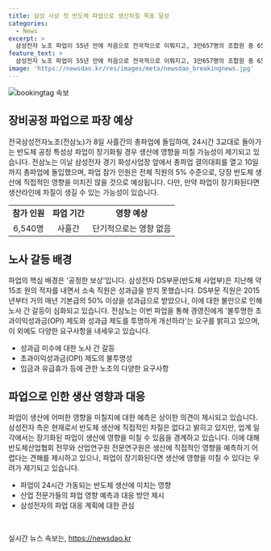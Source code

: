 ```yaml
---
title: 삼성 사상 첫 반도체 파업으로 생산차질 목표 달성
categories:
  - News
excerpt: >
  삼성전자 노조 파업이 55년 만에 처음으로 전국적으로 이뤄지고, 3만657명의 조합원 중 6540명이 참가했다. 이는 회사 전체 직원의 25%에 해당한다. 주된 이유는 DS부문 직원들의 성과급 지급이 없었기 때문이다. 파업 계획은 10일까지이며, 사측이 요구를 수용하지 않으면 15일부터 5일간 2차 파업이 예고되어 있으며, 반도체 생산에는 장기적인 영향을 미칠 수 있다. 관련 업계 전문가들은 생산에 영향을 끼칠 수는 있으나, 단기적으로는 큰 영향을 미치지 않을 것으로 전망하고 있다.
feature_text: >
  삼성전자 노조 파업이 55년 만에 처음으로 전국적으로 이뤄지고, 3만657명의 조합원 중 6540명이 참가했다. 이는 회사 전체 직원의 25%에 해당한다. 주된 이유는 DS부문 직원들의 성과급 지급이 없었기 때문이다. 파업 계획은 10일까지이며, 사측이 요구를 수용하지 않으면 15일부터 5일간 2차 파업이 예고되어 있으며, 반도체 생산에는 장기적인 영향을 미칠 수 있다. 관련 업계 전문가들은 생산에 영향을 끼칠 수는 있으나, 단기적으로는 큰 영향을 미치지 않을 것으로 전망하고 있다.
image: 'https://newsdao.kr/res/images/meta/newsdao_breakingnews.jpg'
---
```


<p><img src="https://newsdao.kr/res/images/meta/newsdao_breakingnews.jpg" alt="bookingtag 속보" /></p>

<h2 data-ke-size="size26">장비공정 파업으로 파장 예상</h2>

<p data-ke-size="size16">전국삼성전자노조(전삼노)가 8일 사흘간의 총파업에 돌입하여, 24시간 3교대로 돌아가는 반도체 공정 특성상 파업이 장기화될 경우 생산에 영향을 미칠 가능성이 제기되고 있습니다. 전삼노는 이날 삼성전자 경기 화성사업장 앞에서 총파업 결의대회를 열고 10일까지 총파업에 돌입했으며, 파업 참가 인원은 전체 직원의 5% 수준으로, 당장 반도체 생산에 직접적인 영향을 미치진 않을 것으로 예상됩니다. 다만, 만약 파업이 장기화된다면 생산라인에 차질이 생길 수 있는 가능성이 있습니다. </p>

<table>
    <tr>
        <td style="text-align: center; height: 17px;"><b>참가 인원</b></td>
        <td style="text-align: center; height: 17px;"><b>파업 기간</b></td>
        <td style="text-align: center; height: 17px;"><b>영향 예상</b></td>
    </tr>
    <tr>
        <td style="text-align: center; height: 17px;">6,540명</td>
        <td style="text-align: center; height: 17px;">사흘간</td>
        <td style="text-align: center; height: 17px;">단기적으로는 영향 없음</td>
    </tr>
</table>

<h2 data-ke-size="size26">노사 갈등 배경</h2>

<p data-ke-size="size16">파업의 핵심 배경은 '공정한 보상'입니다. 삼성전자 DS부문(반도체 사업부)은 지난해 약 15조 원의 적자를 내면서 소속 직원은 성과급을 받지 못했습니다. DS부문 직원은 2015년부터 거의 매년 기본급의 50% 이상을 성과급으로 받았으나, 이에 대한 불만으로 인해 노사 간 갈등이 심화되고 있습니다. 전삼노는 이번 파업을 통해 경영진에게 '불투명한 초과이익성과금(OPI) 제도와 성과급 제도를 투명하게 개선하라'는 요구를 밝히고 있으며, 이 외에도 다양한 요구사항을 내세우고 있습니다. </p>

<ul>
    <li>성과급 미수에 대한 노사 간 갈등</li>
    <li>초과이익성과금(OPI) 제도의 불투명성</li>
    <li>임금과 유급휴가 등에 관한 노조의 다양한 요구사항</li>
</ul>

<h2 data-ke-size="size26">파업으로 인한 생산 영향과 대응</h2>

<p data-ke-size="size16">파업이 생산에 어떠한 영향을 미칠지에 대한 예측은 상이한 의견이 제시되고 있습니다. 삼성전자 측은 현재로서 반도체 생산에 직접적인 차질은 없다고 밝히고 있지만, 업계 일각에서는 장기화된 파업이 생산에 영향을 미칠 수 있음을 경계하고 있습니다. 이에 대해 반도체산업협회 전무와 산업연구원 전문연구원은 생산에 직접적인 영향을 예측하기 어렵다는 견해를 제시하고 있으나, 파업이 장기화된다면 생산에 영향을 미칠 수 있다는 우려가 제기되고 있습니다. </p>

<ul>
    <li>파업이 24시간 가동되는 반도체 생산에 미치는 영향</li>
    <li>산업 전문가들의 파업 영향 예측과 대응 방안 제시</li>
    <li>삼성전자의 파업 대응 계획에 대한 관심</li>
</ul>

<p data-ke-size="size16">&nbsp;</p>
실시간 뉴스 속보는, <a href="https://newsdao.kr" rel="dofollow">https://newsdao.kr</a>


